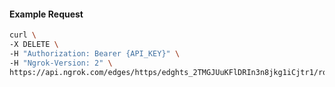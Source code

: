 <!-- Code generated for API Clients. DO NOT EDIT. -->

#### Example Request

```bash
curl \
-X DELETE \
-H "Authorization: Bearer {API_KEY}" \
-H "Ngrok-Version: 2" \
https://api.ngrok.com/edges/https/edghts_2TMGJUuKFlDRIn3n8jkg1iCjtr1/routes/edghtsrt_2TMGJZoUdBh5UXdwzzqSzGHquFo/request_headers
```
